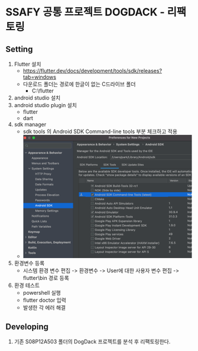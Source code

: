# SSAFY 공통 프로젝트 DOGDACK - 리팩토링

## Setting

1. Flutter 설치
   - https://flutter.dev/docs/development/tools/sdk/releases?tab=windows
   - 다운로드 폴더는 경로에 한글이 없는 C드라이브 폴더
     - C:\flutter
2. android studio 설치
3. android studio plugin 설치
   - flutter
   - dart
4. sdk manager
   - sdk tools 의 Android SDK Command-line tools 부분 체크하고 적용
   - ![My Screenshot](assets/sdk_tools_screenshot.png)
5. 환경변수 등록
   - 시스템 환경 변수 편집 -> 환경변수 -> User에 대한 사용자 변수 편집 -> flutter\bin 경로 등록
6. 환경 테스트
   - powershell 실행
   - flutter doctor 입력
   - 발생한 각 에러 해결

## Developing

1. 기존 S08P12A503 폴더의 DogDack 프로젝트를 분석 후 리팩토링한다.
